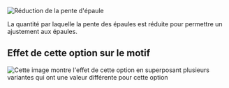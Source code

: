 ![Réduction de la pente d'épaule](shoulderslopereduction.svg)

La quantité par laquelle la pente des épaules est réduite pour permettre un ajustement aux épaules.

## Effet de cette option sur le motif

![Cette image montre l'effet de cette option en superposant plusieurs variantes qui ont une valeur différente pour cette option](jaeger_shoulderslopereduction_sample.svg "Effet de cette option sur le motif")
